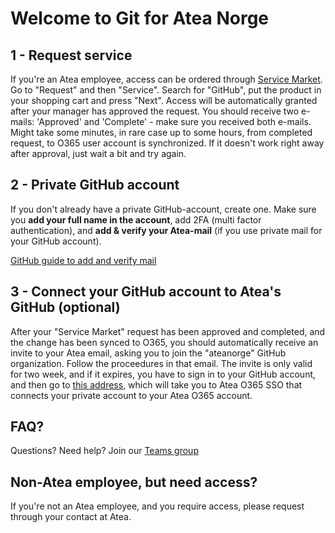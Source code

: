 # Welcome to Git for Atea Norge

## 1 - Request service  

If you're an Atea employee, access can be ordered through [Service Market](https://servicemarket.atea.com/). Go to "Request" and then "Service". Search for "GitHub", put the product in your shopping cart and press "Next". Access will be automatically granted after your manager has approved the request. You should receive two e-mails: 'Approved' and 'Complete' - make sure you received both e-mails. Might take some minutes, in rare case up to some hours, from completed request, to O365 user account is synchronized. If it doesn't work right away after approval, just wait a bit and try again.

## 2 - Private GitHub account  

If you don't already have a private GitHub-account, create one. Make sure you **add your full name in the account**, add 2FA (multi factor authentication), and **add & verify your Atea-mail** (if you use private mail for your GitHub account).  

[GitHub guide to add and verify mail](https://help.github.com/en/github/getting-started-with-github/verifying-your-email-address)

## 3 - Connect your GitHub account to Atea's GitHub (optional)

After your "Service Market" request has been approved and completed, and the change has been synced to O365, you should automatically receive an invite to your Atea email, asking you to join the "ateanorge" GitHub organization. Follow the proceedures in that email. The invite is only valid for two week, and if it expires, you have to sign in to your GitHub account, and then go to [this address]( https://github.com/orgs/ateanorge/sso), which will take you to Atea O365 SSO that connects your private account to your Atea O365 account. 

## FAQ?  

Questions? Need help? Join our [Teams group](https://teams.microsoft.com/l/team/19%3acca40059e240497893c6d3fb6e04c075%40thread.skype/conversations?groupId=acb5b867-ce73-465c-b885-6ef3f9f042c7&tenantId=65f51067-7d65-4aa9-b996-4cc43a0d7111)

## Non-Atea employee, but need access?

If you're not an Atea employee, and you require access, please request through your contact at Atea.
